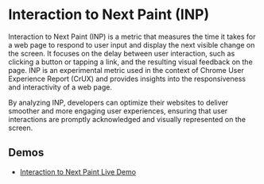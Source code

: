 # Interaction to Next Paint (INP)

Interaction to Next Paint (INP) is a metric that measures the time it takes for a web page to
respond to user input and display the next visible change on the screen.
It focuses on the delay between user interaction, such as clicking a button or tapping a link, and
the resulting visual feedback on the page.
INP is an experimental metric used in the context of Chrome User Experience Report (CrUX) and
provides insights into the responsiveness and interactivity of a web page.

By analyzing INP, developers can optimize their websites to deliver smoother and more engaging user
experiences, ensuring that user interactions are promptly acknowledged and visually represented on
the screen.

## Demos

- [Interaction to Next Paint Live Demo](./demos/)
